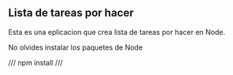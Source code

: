 ## Lista de tareas por hacer 

Esta es una eplicacion que crea lista de tareas por hacer en Node.

No olvides instalar los paquetes de Node

///
npm install
///


